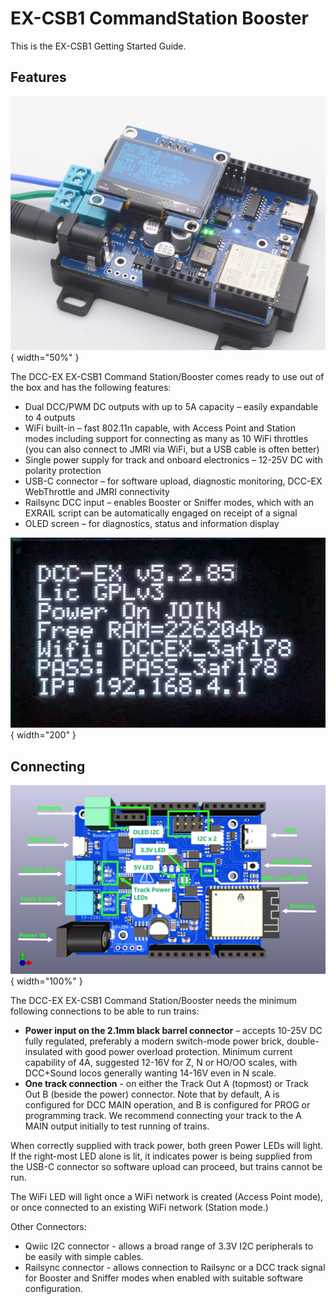# EX-CSB1 CommandStation Booster

This is the EX-CSB1 Getting Started Guide.

## Features

![EX-CSB1](/static/images/ex-csb1/csb1_power_barrel.png){ width="50%" }

The DCC-EX EX-CSB1 Command Station/Booster comes ready to use out of the box and has the following features:

 - Dual DCC/PWM DC outputs with up to 5A capacity – easily expandable to 4 outputs
 - WiFi built-in – fast 802.11n capable, with Access Point and Station modes including support for connecting as many as 10 WiFi throttles (you can also connect to JMRI via WiFi, but a USB cable is often better)
 - Single power supply for track and onboard electronics – 12-25V DC with polarity protection
 - USB-C connector – for software upload, diagnostic monitoring, DCC-EX WebThrottle and JMRI connectivity
 - Railsync DCC input – enables Booster or Sniffer modes, which with an EXRAIL script can be automatically engaged on receipt of a signal
 - OLED screen – for diagnostics, status and information display
   
![EX-CSB1 OLED on startup](/static/images/ex-csb1/oled_startup.png){ width="200" }

## Connecting

![EX-CSB1 Connector Map](/static/images/ex-csb1/csb1_3d_render_labelled.png){ width="100%" }

The DCC-EX EX-CSB1 Command Station/Booster needs the minimum following connections to be able to run trains:

 - **Power input on the 2.1mm black barrel connector** –  accepts 10-25V DC fully regulated, preferably a modern switch-mode power brick, double-insulated with good power overload protection. Minimum current capability of 4A, suggested 12-16V for Z, N or HO/OO scales, with DCC+Sound locos generally wanting 14-16V even in N scale.
 - **One track connection** - on either the Track Out A (topmost) or Track Out B (beside the power) connector. Note that by default, A is configured for DCC MAIN operation, and B is configured for PROG or programming track. We recommend connecting your track to the A MAIN output initially to test running of trains.

 When correctly supplied with track power, both green Power LEDs will light. If the right-most LED alone is lit, it indicates power is being supplied from the USB-C connector so software upload can proceed, but trains cannot be run.
 
 The WiFi LED will light once a WiFi network is created (Access Point mode), or once connected to an existing WiFi network (Station mode.)
 
 Other Connectors:

 - Qwiic I2C connector - allows a broad range of 3.3V I2C peripherals to be easily with simple cables.
 - Railsync connector - allows connection to Railsync or a DCC track signal for Booster and Sniffer modes when enabled with suitable software configuration.
